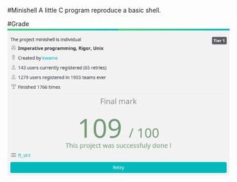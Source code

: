 #Minishell
A little C program reproduce a basic shell.

#Grade
![Grade image](/minishell_grade.png?raw=true)
